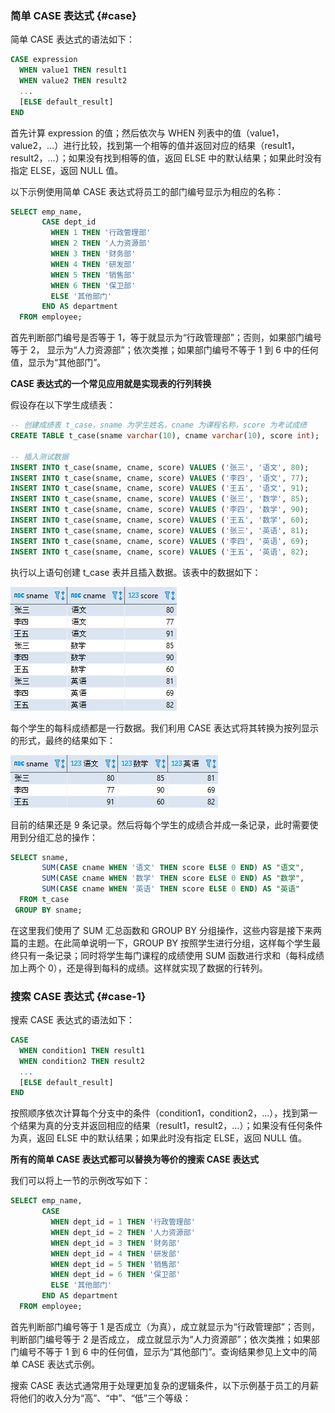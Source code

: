 ### 简单 CASE 表达式 {#case}

简单 CASE 表达式的语法如下：

```sql
CASE expression
  WHEN value1 THEN result1
  WHEN value2 THEN result2
  ...
  [ELSE default_result]
END
```

首先计算 expression 的值；然后依次与 WHEN 列表中的值（value1，value2，…）进行比较，找到第一个相等的值并返回对应的结果（result1，result2，…）；如果没有找到相等的值，返回 ELSE 中的默认结果；如果此时没有指定 ELSE，返回 NULL 值。

以下示例使用简单 CASE 表达式将员工的部门编号显示为相应的名称：

```sql
SELECT emp_name,
       CASE dept_id
         WHEN 1 THEN '行政管理部'
         WHEN 2 THEN '人力资源部'
         WHEN 3 THEN '财务部'
         WHEN 4 THEN '研发部'
         WHEN 5 THEN '销售部'
         WHEN 6 THEN '保卫部'
         ELSE '其他部门'
       END AS department
  FROM employee;
```

首先判断部门编号是否等于 1，等于就显示为“行政管理部”；否则，如果部门编号等于 2， 显示为“人力资源部”；依次类推；如果部门编号不等于 1 到 6 中的任何值，显示为“其他部门”。

**CASE 表达式的一个常见应用就是实现表的行列转换**

假设存在以下学生成绩表：

```sql
-- 创建成绩表 t_case，sname 为学生姓名，cname 为课程名称，score 为考试成绩
CREATE TABLE t_case(sname varchar(10), cname varchar(10), score int);

-- 插入测试数据
INSERT INTO t_case(sname, cname, score) VALUES ('张三', '语文', 80);
INSERT INTO t_case(sname, cname, score) VALUES ('李四', '语文', 77);
INSERT INTO t_case(sname, cname, score) VALUES ('王五', '语文', 91);
INSERT INTO t_case(sname, cname, score) VALUES ('张三', '数学', 85);
INSERT INTO t_case(sname, cname, score) VALUES ('李四', '数学', 90);
INSERT INTO t_case(sname, cname, score) VALUES ('王五', '数学', 60);
INSERT INTO t_case(sname, cname, score) VALUES ('张三', '英语', 81);
INSERT INTO t_case(sname, cname, score) VALUES ('李四', '英语', 69);
INSERT INTO t_case(sname, cname, score) VALUES ('王五', '英语', 82);
```

执行以上语句创建 t\_case 表并且插入数据。该表中的数据如下：

![](/assets/20190724193652245.png)

每个学生的每科成绩都是一行数据。我们利用 CASE 表达式将其转换为按列显示的形式，最终的结果如下：

![](/assets/20190724193935532.png)

目前的结果还是 9 条记录。然后将每个学生的成绩合并成一条记录，此时需要使用到分组汇总的操作：

```sql
SELECT sname,
       SUM(CASE cname WHEN '语文' THEN score ELSE 0 END) AS "语文",
       SUM(CASE cname WHEN '数学' THEN score ELSE 0 END) AS "数学",
       SUM(CASE cname WHEN '英语' THEN score ELSE 0 END) AS "英语"
  FROM t_case
 GROUP BY sname;
```

在这里我们使用了 SUM 汇总函数和 GROUP BY 分组操作，这些内容是接下来两篇的主题。在此简单说明一下，GROUP BY 按照学生进行分组，这样每个学生最终只有一条记录；同时将学生每门课程的成绩使用 SUM 函数进行求和（每科成绩加上两个 0），还是得到每科的成绩。这样就实现了数据的行转列。

### 搜索 CASE 表达式 {#case-1}

搜索 CASE 表达式的语法如下：

```sql
CASE
  WHEN condition1 THEN result1
  WHEN condition2 THEN result2
  ...
  [ELSE default_result]
END
```

按照顺序依次计算每个分支中的条件（condition1，condition2，…），找到第一个结果为真的分支并返回相应的结果（result1，result2，…）；如果没有任何条件为真，返回 ELSE 中的默认结果；如果此时没有指定 ELSE，返回 NULL 值。

**所有的简单 CASE 表达式都可以替换为等价的搜索 CASE 表达式**

我们可以将上一节的示例改写如下：

```sql
SELECT emp_name,
       CASE 
         WHEN dept_id = 1 THEN '行政管理部'
         WHEN dept_id = 2 THEN '人力资源部'
         WHEN dept_id = 3 THEN '财务部'
         WHEN dept_id = 4 THEN '研发部'
         WHEN dept_id = 5 THEN '销售部'
         WHEN dept_id = 6 THEN '保卫部'
         ELSE '其他部门'
       END AS department
  FROM employee;
```

首先判断部门编号等于 1 是否成立（为真），成立就显示为“行政管理部”；否则，判断部门编号等于 2 是否成立， 成立就显示为“人力资源部”；依次类推；如果部门编号不等于 1 到 6 中的任何值，显示为“其他部门”。查询结果参见上文中的简单 CASE 表达式示例。

搜索 CASE 表达式通常用于处理更加复杂的逻辑条件，以下示例基于员工的月薪将他们的收入分为“高”、“中”、“低”三个等级：

```

```

